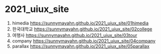 # 2021_uiux_site
1. himedia https://sunnymayahn.github.io/2021_uiux_site/01himedia
1. 한국대학교 https://sunnymayahn.github.io/2021_uiux_site/02college
1. 여행사 https://sunnymayahn.github.io/2021_uiux_site/03tour
1. company https://sunnymayahn.github.io/2021_uiux_site/04company
1. parallax https://sunnymayahn.github.io/2021_uiux_site/05parallax



